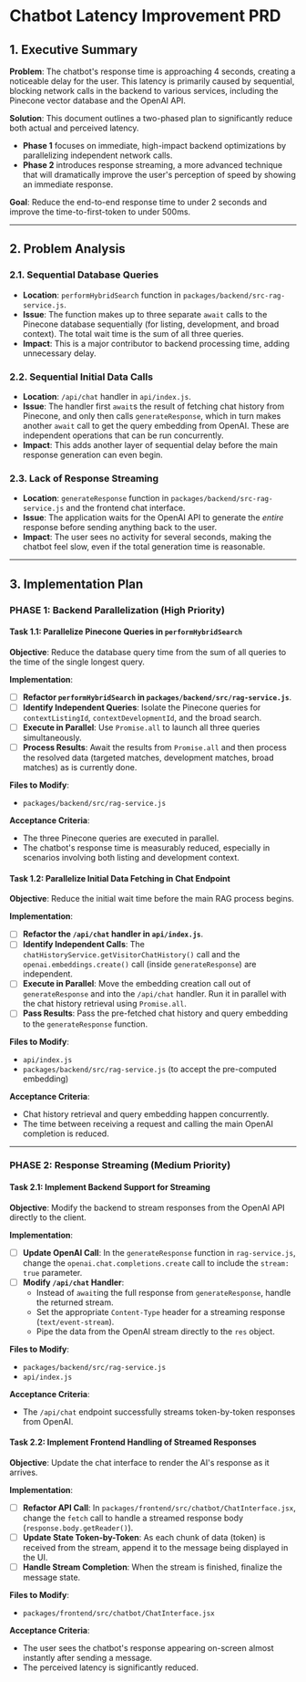 # Chatbot Latency Improvement PRD

## 1. Executive Summary

**Problem**: The chatbot's response time is approaching 4 seconds, creating a noticeable delay for the user. This latency is primarily caused by sequential, blocking network calls in the backend to various services, including the Pinecone vector database and the OpenAI API.

**Solution**: This document outlines a two-phased plan to significantly reduce both actual and perceived latency.
*   **Phase 1** focuses on immediate, high-impact backend optimizations by parallelizing independent network calls.
*   **Phase 2** introduces response streaming, a more advanced technique that will dramatically improve the user's perception of speed by showing an immediate response.

**Goal**: Reduce the end-to-end response time to under 2 seconds and improve the time-to-first-token to under 500ms.

---

## 2. Problem Analysis

### 2.1. Sequential Database Queries
- **Location**: `performHybridSearch` function in `packages/backend/src-rag-service.js`.
- **Issue**: The function makes up to three separate `await` calls to the Pinecone database sequentially (for listing, development, and broad context). The total wait time is the sum of all three queries.
- **Impact**: This is a major contributor to backend processing time, adding unnecessary delay.

### 2.2. Sequential Initial Data Calls
- **Location**: `/api/chat` handler in `api/index.js`.
- **Issue**: The handler first `await`s the result of fetching chat history from Pinecone, and only then calls `generateResponse`, which in turn makes another `await` call to get the query embedding from OpenAI. These are independent operations that can be run concurrently.
- **Impact**: This adds another layer of sequential delay before the main response generation can even begin.

### 2.3. Lack of Response Streaming
- **Location**: `generateResponse` function in `packages/backend/src-rag-service.js` and the frontend chat interface.
- **Issue**: The application waits for the OpenAI API to generate the *entire* response before sending anything back to the user.
- **Impact**: The user sees no activity for several seconds, making the chatbot feel slow, even if the total generation time is reasonable.

---

## 3. Implementation Plan

### PHASE 1: Backend Parallelization (High Priority)

#### Task 1.1: Parallelize Pinecone Queries in `performHybridSearch`
**Objective**: Reduce the database query time from the sum of all queries to the time of the single longest query.

**Implementation**:
- [ ] **Refactor `performHybridSearch` in `packages/backend/src/rag-service.js`**.
- [ ] **Identify Independent Queries**: Isolate the Pinecone queries for `contextListingId`, `contextDevelopmentId`, and the broad search.
- [ ] **Execute in Parallel**: Use `Promise.all` to launch all three queries simultaneously.
- [ ] **Process Results**: Await the results from `Promise.all` and then process the resolved data (targeted matches, development matches, broad matches) as is currently done.

**Files to Modify**:
- `packages/backend/src/rag-service.js`

**Acceptance Criteria**:
- The three Pinecone queries are executed in parallel.
- The chatbot's response time is measurably reduced, especially in scenarios involving both listing and development context.

#### Task 1.2: Parallelize Initial Data Fetching in Chat Endpoint
**Objective**: Reduce the initial wait time before the main RAG process begins.

**Implementation**:
- [ ] **Refactor the `/api/chat` handler in `api/index.js`**.
- [ ] **Identify Independent Calls**: The `chatHistoryService.getVisitorChatHistory()` call and the `openai.embeddings.create()` call (inside `generateResponse`) are independent.
- [ ] **Execute in Parallel**: Move the embedding creation call out of `generateResponse` and into the `/api/chat` handler. Run it in parallel with the chat history retrieval using `Promise.all`.
- [ ] **Pass Results**: Pass the pre-fetched chat history and query embedding to the `generateResponse` function.

**Files to Modify**:
- `api/index.js`
- `packages/backend/src/rag-service.js` (to accept the pre-computed embedding)

**Acceptance Criteria**:
- Chat history retrieval and query embedding happen concurrently.
- The time between receiving a request and calling the main OpenAI completion is reduced.

---

### PHASE 2: Response Streaming (Medium Priority)

#### Task 2.1: Implement Backend Support for Streaming
**Objective**: Modify the backend to stream responses from the OpenAI API directly to the client.

**Implementation**:
- [ ] **Update OpenAI Call**: In the `generateResponse` function in `rag-service.js`, change the `openai.chat.completions.create` call to include the `stream: true` parameter.
- [ ] **Modify `/api/chat` Handler**:
    - Instead of `await`ing the full response from `generateResponse`, handle the returned stream.
    - Set the appropriate `Content-Type` header for a streaming response (`text/event-stream`).
    - Pipe the data from the OpenAI stream directly to the `res` object.

**Files to Modify**:
- `packages/backend/src/rag-service.js`
- `api/index.js`

**Acceptance Criteria**:
- The `/api/chat` endpoint successfully streams token-by-token responses from OpenAI.

#### Task 2.2: Implement Frontend Handling of Streamed Responses
**Objective**: Update the chat interface to render the AI's response as it arrives.

**Implementation**:
- [ ] **Refactor API Call**: In `packages/frontend/src/chatbot/ChatInterface.jsx`, change the `fetch` call to handle a streamed response body (`response.body.getReader()`).
- [ ] **Update State Token-by-Token**: As each chunk of data (token) is received from the stream, append it to the message being displayed in the UI.
- [ ] **Handle Stream Completion**: When the stream is finished, finalize the message state.

**Files to Modify**:
- `packages/frontend/src/chatbot/ChatInterface.jsx`

**Acceptance Criteria**:
- The user sees the chatbot's response appearing on-screen almost instantly after sending a message.
- The perceived latency is significantly reduced.
